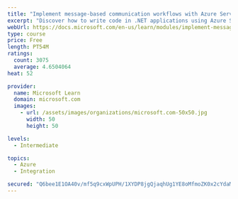 ```yaml
---
title: "Implement message-based communication workflows with Azure Service Bus"
excerpt: "Discover how to write code in .NET applications using Azure Service Bus for communications that can handle high demand, low bandwidth, and hardware failures."
webUrl: https://docs.microsoft.com/en-us/learn/modules/implement-message-workflows-with-service-bus/
type: course
price: Free
length: PT54M
ratings:
  count: 3075
  average: 4.6504064
heat: 52

provider:
  name: Microsoft Learn
  domain: microsoft.com
  images:
    - url: /assets/images/organizations/microsoft.com-50x50.jpg
      width: 50
      height: 50

levels:
  - Intermediate

topics:
  - Azure
  - Integration

secured: "Q6bee1E1OA40v/mf5q9cxWpUPH/1XYDP8jgQjaqhUg1YE8oMfmoZK0x2cYdaM3ewXD0TXZK6M3T9hv/tY7yCOGCo38XirP/+vVaRIbqvk30dTzqIfy3CjrwuPZ5VZ6DjFhlR3+rteR4yKZo+8rVhuv8eCW4MgHStuyFetRyU5GPqBr20mYVCT7m0d3MPisCZNkJEREbdN9czzisH522KenhofCQwTpmeSd+g6DVUWY5kvyKsPOo/ahBVWcUQGJWpwjzncRD4x53YKI6RpaPUQdx36KAEG7x3/7uZfTbrwx74mSJ2J2EgdOyiR8A5KreeveaYdoCsvuP/4FeW0JfkJyh1NbDx+wQzv5h6kL8CWpymzGxFsFgMaxcUOVaCpEc+JSoGnkiTX39QwWg9+XKs4z4CNbg1kxcaBNVMrU3C0fE=;4wC3Ar2856VEvyh0Frchwg=="
---
```


